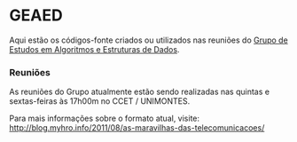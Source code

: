 GEAED
=====

Aqui estão os códigos-fonte criados ou utilizados nas reuniões do [Grupo de Estudos em Algoritmos e Estruturas de Dados](http://geaed.org).

### Reuniões

As reuniões do Grupo atualmente estão sendo realizadas nas quintas e sextas-feiras às 17h00m no CCET / UNIMONTES.

Para mais informações sobre o formato atual, visite: http://blog.myhro.info/2011/08/as-maravilhas-das-telecomunicacoes/
